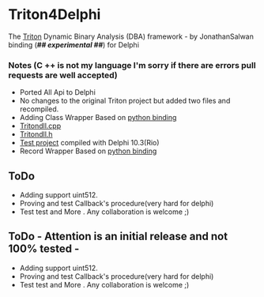# Triton4Delphi
  The [Triton](https://github.com/JonathanSalwan/Triton) Dynamic Binary Analysis (DBA) framework - by JonathanSalwan binding (***## experimental ##***) for Delphi 
  

### Notes (C ++ is not my language I'm sorry if there are errors pull requests are well accepted)
* Ported All Api to Delphi
* No changes to the original Triton project but added two files and recompiled. 
* Adding Class Wrapper Based on [python binding](https://github.com/Pigrecos/Triton/tree/master/src/libtriton/bindings/python)
* [Tritondll.cpp](https://github.com/Pigrecos/Triton4Delphi/tree/master/Triton-C/Triton-C/Triton_Dll/bindings/Delphi)
* [Tritondll.h](https://github.com/Pigrecos/Triton4Delphi/tree/master/Triton-C/Triton-C/Triton_Dll/includes/triton)
* [Test project](https://github.com/Pigrecos/Triton4Delphi/tree/master/Src/Test) compiled with Delphi 10.3(Rio)
* Record Wrapper Based on [python binding](https://github.com/JonathanSalwan/Triton/tree/master/src/libtriton/bindings/python)
  
## ToDo  
  * Adding support uint512.
  * Proving and test Callback's procedure(very hard for delphi)
  * Test test and More . Any collaboration is welcome ;) 
  
## ToDo  - Attention is an initial release and not 100% tested -
  * Adding support uint512.
  * Proving and test Callback's procedure(very hard for delphi)
  * Test test and More . Any collaboration is welcome ;) 

